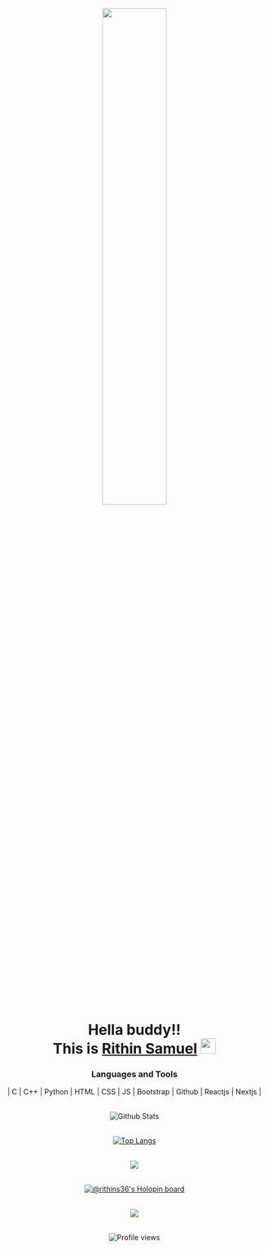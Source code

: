 

<!--
**rithins36/rithins36** is a ✨ _special_ ✨ repository because its `README.md` (this file) appears on your GitHub profile.

Here are some ideas to get you started:

- 🔭 I’m currently working on ...
- 🌱 I’m currently learning ...
- 👯 I’m looking to collaborate on ...
- 🤔 I’m looking for help with ...
- 💬 Ask me about ...
- 📫 How to reach me: ...
- 😄 Pronouns: ...
- ⚡ Fun fact: ...
-->
<div align="center">
   <p align="center">
     <a  href="#"><img width="50%" height="auto" src="https://i.pinimg.com/originals/66/83/3e/66833e07d6fb9eb5d724e47d0c814285.gif" height="175px"/></a>
     <h1 align="center">Hella buddy!! <br>
     This is <a href="#">Rithin Samuel</a> <img src="https://raw.githubusercontent.com/MartinHeinz/MartinHeinz/master/wave.gif" width="30"> </h1>
   </p>

### Languages and Tools
 | C | C++ | Python | HTML | CSS | JS | Bootstrap | Github | Reactjs | Nextjs |
 <br><br>
 
 
![Github Stats](https://github-readme-stats.vercel.app/api?username=rithins36&theme=radical)
  <br><br>
  
[![Top Langs](https://github-readme-stats.vercel.app/api/top-langs/?username=rithins36&layout=compact)](https://github.com/rithins36/github-readme-stats)
  <br><br>
  
 <a href="#">
    <img src="https://github-readme-streak-stats.herokuapp.com/?user=rithins36"/>
  </a> 
  <br><br>
  
  
  [![@rithins36's Holopin board](https://holopin.me/rithins36)](https://holopin.io/@rithins36)
  <br><br>
  
  <a href="#">
    <img src="https://activity-graph.herokuapp.com/graph?username=rithins36&bg_color=white&color=1cfdee&line=11ff00&point=08e7cd&area=true&hide_border=true"/>
  </a>
  <br><br>
 
  
![Profile views](https://gpvc.arturio.dev/rithins36)
  
</div>


